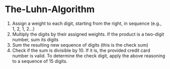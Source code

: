# The-Luhn-Algorithm
1) Assign a weight to each digit, starting from the right, in sequence (e.g., 1, 2, 1, 2...)
2) Multiply the digits by their assigned weights. If the product is a two-digit number, sum its digits
3) Sum the resulting new sequence of digits (this is the check sum)
4) Check if the sum is divisible by 10. If it is, the provided credit card number is valid.
To determine the check digit, apply the above reasoning to a sequence of 15 digits.

